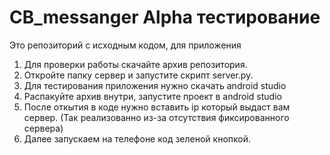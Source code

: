 # CB_messanger Alpha тестирование
Это репозиторий с исходным кодом, для приложения

1) Для проверки работы скачайте архив репозитория.
2) Откройте папку сервер и запустите скрипт server.py.
3) Для тестирования приложения нужно скачать android studio
4) Распакуйте архив внутри, запустите проект в android studio
5) После откытия в коде нужно вставить ip который выдаст вам сервер. (Так реализованно из-за отсутствия фиксированного сервера)
6) Далее запускаем на телефоне код зеленой кнопкой. 
